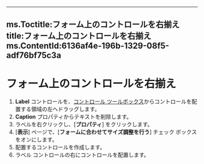 

---
ms.Toctitle:フォーム上のコントロールを右揃え
title:フォーム上のコントロールを右揃え
ms.ContentId:6136af4e-196b-1329-08f5-adf76bf75c3a
---
# フォーム上のコントロールを右揃え





1. **Label** コントロールを、[コントロール ツールボックス](f9ef4ea1-a403-040a-e162-1bcf263a027f.md)からコントロールを配置する領域の左へドラッグします。
2. **Caption** プロパティからテキストを削除します。
3. ラベルを右クリックし、[**プロパティ**] をクリックします。
4. [**表示**] ページで、[**フォームに合わせてサイズ調整を行う**] チェック ボックスをオンにします。
5. 配置するコントロールを作成します。
6. ラベル コントロールの右にコントロールを配置します。



